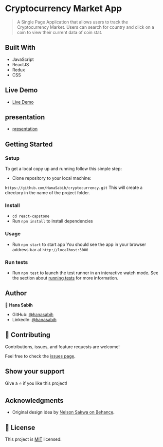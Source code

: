 

# Cryptocurrency Market App

> A Single Page Application that allows users to track the Cryptocurrency Market.
> Users can search for country and click on a coin to view their current data of coin stat.


## Built With

- JavaScript
- ReactJS
- Redux
- CSS

## Live Demo 
- [Live Demo](https://cryptocurrency-jdo1.onrender.com/)

## presentation
- [presentation]()

## Getting Started

### Setup

To get a local copy up and running follow this simple step:

- Clone repository to your local machine:

`https://github.com/HanaSabih/cryptocurrency.git`
This will create a directory in the name of the project folder.

### Install

- `cd react-capstone`
- Run `npm install` to install dependencies

### Usage

- Run `npm start` to start app
You should see the app in your browser address bar at `http://localhost:3000`

### Run tests
- Run `npm test` to launch the test runner in an interactive watch mode.
See the section about [running tests](https://facebook.github.io/create-react-app/docs/running-tests) for more information.

## Author

👤 **Hana Sabih**

- GitHub: [@hanasabih](https://github.com/HanaSabih)
- LinkedIn: [@hanasabih](https://www.linkedin.com/in/hana-sabih/)

## 🤝 Contributing

Contributions, issues, and feature requests are welcome!

Feel free to check the [issues page](../../issues/).

## Show your support

Give a ⭐️ if you like this project!

## Acknowledgments

- Original design idea by [Nelson Sakwa on Behance](https://www.behance.net/sakwadesignstudio).


## 📝 License

This project is [MIT](./LICENSE) licensed.
